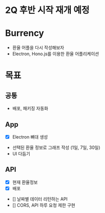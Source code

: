 # 2Q 후반 시작 재개 예정
# Burrency
- 환율 어플을 다시 작성해보자
- Electron, Hono.js를 이용한 환율 어플리케이션

# 목표
## 공통
- 배포, 패키징 자동화

## App
- [x] Electron 뼈대 생성
- 선택된 환율 정보로 그래프 작성 (1일, 7일, 30일)
- UI 다듬기

## API
- [x] 현재 환율정보
- [x] 배포
- [] 날짜별 데이터 리턴하는 API
- [] CORS, API 하루 요청 제한 구현
